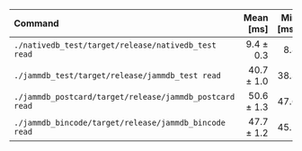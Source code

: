 | Command | Mean [ms] | Min [ms] | Max [ms] | Relative |
|:---|---:|---:|---:|---:|
| `./nativedb_test/target/release/nativedb_test read` | 9.4 ± 0.3 | 8.8 | 13.2 | 1.00 |
| `./jammdb_test/target/release/jammdb_test read` | 40.7 ± 1.0 | 38.3 | 43.9 | 4.35 ± 0.20 |
| `./jammdb_postcard/target/release/jammdb_postcard read` | 50.6 ± 1.3 | 47.6 | 52.8 | 5.41 ± 0.24 |
| `./jammdb_bincode/target/release/jammdb_bincode read` | 47.7 ± 1.2 | 45.2 | 52.1 | 5.10 ± 0.23 |
